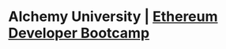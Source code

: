 # Alchemy University | [Ethereum Developer Bootcamp](https://university.alchemy.com/overview/ethereum)
